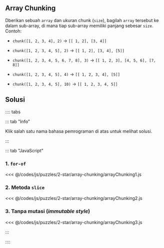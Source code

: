 ## Array Chunking

Dberikan sebuah `array` dan ukuran chunk (`size`), bagilah `array` tersebut ke dalam sub-array, di mana tiap sub-array memiliki panjang sebesar `size`. Contoh:

- `chunk([1, 2, 3, 4], 2)` -> `[[ 1, 2], [3, 4]]`

- `chunk([1, 2, 3, 4, 5], 2)` -> `[[ 1, 2], [3, 4], [5]]`

- `chunk([1, 2, 3, 4, 5, 6, 7, 8], 3)` -> `[[ 1, 2, 3], [4, 5, 6], [7, 8]]`

- `chunk([1, 2, 3, 4, 5], 4)` -> `[[ 1, 2, 3, 4], [5]]`

- `chunk([1, 2, 3, 4, 5], 10)` -> `[[ 1, 2, 3, 4, 5]]`

## Solusi

:::: tabs

::: tab "Info"

Klik salah satu nama bahasa pemrograman di atas untuk melihat solusi.

:::

::: tab "JavaScript"

### 1. `for-of`

<<< @/codes/js/puzzles/2-star/array-chunking/arrayChunking1.js

### 2. Metoda `slice`

<<< @/codes/js/puzzles/2-star/array-chunking/arrayChunking2.js

### 3. Tanpa mutasi (_immutable style_)

<<< @/codes/js/puzzles/2-star/array-chunking/arrayChunking3.js

:::

::::
